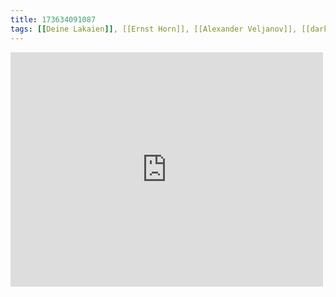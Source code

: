 ```yaml
---
title: 173634091087
tags: [[Deine Lakaien]], [[Ernst Horn]], [[Alexander Veljanov]], [[darkwave]]
---
```

<iframe allow="accelerometer; autoplay; clipboard-write; encrypted-media; gyroscope; picture-in-picture" allowfullscreen="" frameborder="0" height="375" id="youtube_iframe" src="https://www.youtube.com/embed/6X2QHIbIuuE?feature=oembed&amp;enablejsapi=1&amp;origin=https://safe.txmblr.com&amp;wmode=opaque" width="500"></iframe>